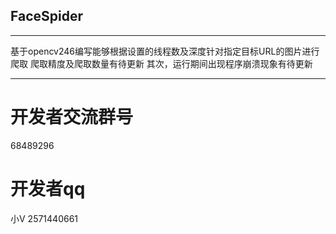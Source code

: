 ## FaceSpider
***
基于opencv246编写能够根据设置的线程数及深度针对指定目标URL的图片进行爬取
爬取精度及爬取数量有待更新
其次，运行期间出现程序崩溃现象有待更新
***
# 开发者交流群号
68489296
# 开发者qq
小V
2571440661